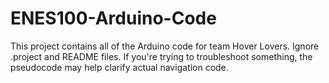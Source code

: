 ENES100-Arduino-Code
====================
This project contains all of the Arduino code for team Hover Lovers. Ignore .project and README files. If you're trying to troubleshoot something, the pseudocode may help clarify actual navigation code.